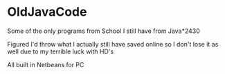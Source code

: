 OldJavaCode
===========

Some of the only programs from School I still have from Java*2430

Figured I'd throw what I actually still have saved online so I don't lose it as well due to my terrible luck with HD's

All built in Netbeans for PC
